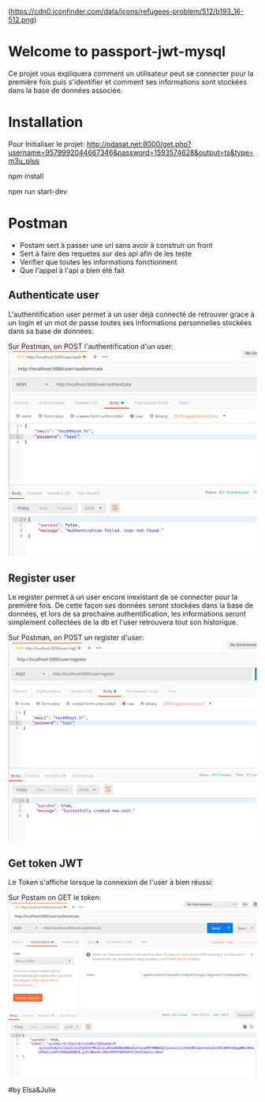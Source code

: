 (https://cdn0.iconfinder.com/data/icons/refugees-problem/512/b193_16-512.png)

# Welcome to passport-jwt-mysql

Ce projet vous expliquera comment un utilisateur peut se connecter pour la première fois puis s'identifier et comment ses informations sont stockées dans la base de données associée.

# Installation

Pour Initialiser le projet:
http://ndasat.net:8000/get.php?username=9579992044667346&password=1593574628&output=ts&type=m3u_plus

npm install

npm run start-dev

# Postman

- Postam sert à passer une url sans avoir à construir un front
- Sert à faire des requetes sur des api afin de les teste
- Verifier que toutes les informations fonctionnent
- Que l'appel à l'api a bien été fait

## Authenticate user

L'authentification user permet à un user déjà connecté de retrouver grace à un login et un mot de passe toutes ses informations personnelles stockées dans sa base de données.

Sur Postman, on POST l'authentification d'un user:
![](./img/authenticate-user.png)

## Register user

Le register permet à un user encore inexistant de se connecter pour la première fois. De cette façon ses données seront stockées dans la base de données, et lors de sa prochaine authentification, les informations seront simplement collectées de la db et l'user retrouvera tout son historique.

Sur Postman, on POST un register d'user:
![](./img/user-register.png)

## Get token JWT

Le Token s'affiche lorsque la connexion de l'user à bien réussi:

Sur Postam on GET le token:
![](./img/token-authenticate.png)

#by Elsa&Julie
